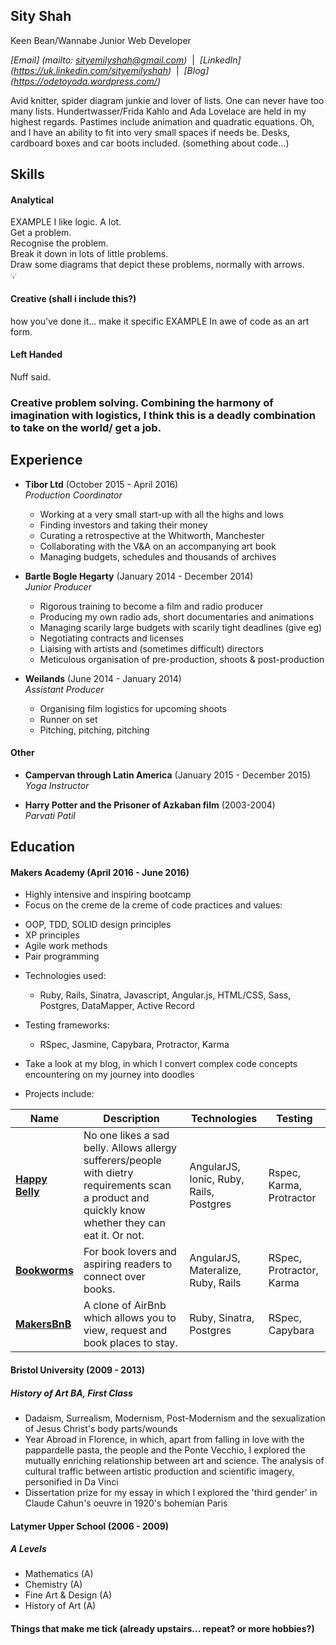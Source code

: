 ## Sity Shah

Keen Bean/Wannabe Junior Web Developer

_[Email] (mailto: sityemilyshah@gmail.com)_ &nbsp;|&nbsp;
_[LinkedIn] (https://uk.linkedin.com/sityemilyshah)_ &nbsp;|&nbsp;
_[Blog] (https://odetoyoda.wordpress.com/)_

Avid knitter, spider diagram junkie and lover of lists. One can never have too many lists. Hundertwasser/Frida Kahlo and Ada Lovelace are held in my highest regards. Pastimes include animation and quadratic equations. Oh, and I have an ability to fit into very small spaces if needs be. Desks, cardboard boxes and car boots included. (something about code...)

## Skills

#### Analytical
EXAMPLE
I like logic. A lot.   
Get a problem.  
Recognise the problem.  
Break it down in lots of little problems.  
Draw some diagrams that depict these problems, normally with arrows.  
💡

#### Creative (shall i include this?)
how you've done it... make it specific EXAMPLE
In awe of code as an art form.    

#### Left Handed
Nuff said.

### Creative problem solving. Combining the harmony of imagination with logistics, I think this is a deadly combination to take on the world/ get a job.

## Experience

- **Tibor Ltd** (October 2015 - April 2016)    
*Production Coordinator*    
  * Working at a very small start-up with all the highs and lows
  * Finding investors and taking their money
  * Curating a retrospective at the Whitworth, Manchester
  * Collaborating with the V&A on an accompanying art book
  * Managing budgets, schedules and thousands of archives   


- **Bartle Bogle Hegarty** (January 2014 - December 2014)    
*Junior Producer*   
  * Rigorous training to become a film and radio producer
  * Producing my own radio ads, short documentaries and animations
  * Managing scarily large budgets with scarily tight deadlines (give eg)
  * Negotiating contracts and licenses
  * Liaising with artists and (sometimes difficult) directors
  * Meticulous organisation of pre-production, shoots & post-production  


- **Weilands** (June 2014 - January 2014)   
*Assistant Producer*  
  * Organising film logistics for upcoming shoots
  * Runner on set
  * Pitching, pitching, pitching

#### Other

- **Campervan through Latin America** (January 2015 - December 2015)   
*Yoga Instructor*  

- **Harry Potter and the Prisoner of Azkaban film** (2003-2004)   
*Parvati Patil*

## Education

#### Makers Academy (April 2016 - June 2016)
- Highly intensive and inspiring bootcamp
- Focus on the creme de la creme of code practices and values:
 * OOP, TDD, SOLID design principles
 * XP principles
 * Agile work methods
 * Pair programming
- Technologies used:
  * Ruby, Rails, Sinatra, Javascript, Angular.js, HTML/CSS, Sass, Postgres, DataMapper, Active Record
- Testing frameworks:
  * RSpec, Jasmine, Capybara, Protractor, Karma
- Take a look at my blog, in which I convert complex code concepts encountering on my journey into doodles

- Projects include:

| Name | Description | Technologies | Testing |
|------|-------------|--------------|---------|
|[**Happy Belly**](https://github.com/sitypop/allergy_scanner_frontend)| No one likes a sad belly. Allows allergy sufferers/people with dietry requirements scan a product and quickly know whether they can eat it. Or not. | AngularJS, Ionic, Ruby, Rails, Postgres | Rspec, Karma, Protractor |
|[**Bookworms**](https://github.com/sitypop/bookworms)| For book lovers and aspiring readers to connect over books. |AngularJS, Materalize, Ruby, Rails| RSpec, Protractor, Karma |
|[**MakersBnB**](https://github.com/sitypop/SHEWbnb)|A clone of AirBnb which allows you to view, request and book places to stay.|Ruby, Sinatra, Postgres |RSpec, Capybara|

#### Bristol University (2009 - 2013)
##### History of Art BA, First Class
- Dadaism, Surrealism, Modernism, Post-Modernism and the sexualization of Jesus Christ's body parts/wounds
- Year Abroad in Florence, in which, apart from falling in love with the pappardelle pasta, the people and the Ponte Vecchio, I explored the mutually enriching relationship between art and science. The analysis of cultural traffic between artistic production and scientific imagery, personified in Da Vinci
- Dissertation prize for my essay in which I explored the 'third gender' in Claude Cahun's oeuvre in 1920's bohemian Paris

#### Latymer Upper School (2006 - 2009)
##### A Levels
- Mathematics (A)
- Chemistry (A)
- Fine Art & Design (A)
- History of Art (A)

#### Things that make me tick (already upstairs... repeat? or more hobbies?)
